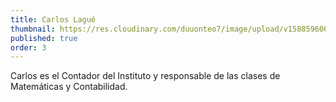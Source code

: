 ```yaml
---
title: Carlos Lagué
thumbnail: https://res.cloudinary.com/duuonteo7/image/upload/v1588596005/Profesores/Carlos_Lague.png
published: true
order: 3
---
```


Carlos es el Contador del Instituto y responsable de las clases de  Matemáticas y Contabilidad.
